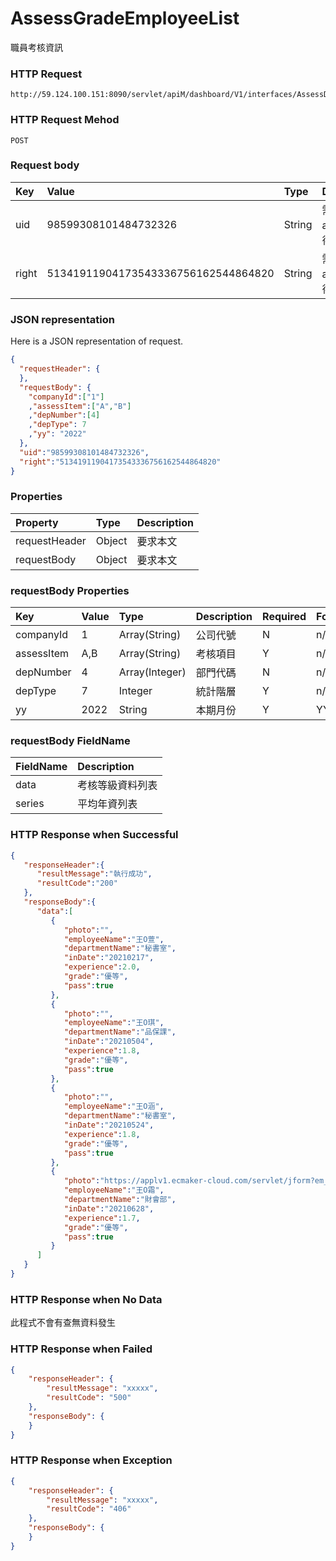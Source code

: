 # AssessGradeEmployeeList
職員考核資訊

### HTTP Request
```
http://59.124.100.151:8090/servlet/apiM/dashboard/V1/interfaces/AssessDistribution/AssessGradeEmployeeList
```

### HTTP Request Mehod
```
POST
```

### Request body
| Key | Value | Type | Description |
|:----------|:-------------|:-----|:------------|
| uid | 98599308101484732326 | String | 需透過apiLogin取得
| right | 51341911904173543336756162544864820 | String | 需透過apiLogin取得 |

### JSON representation
Here is a JSON representation of request.
```json
{
  "requestHeader": {
  },
  "requestBody": {
    "companyId":["1"]
    ,"assessItem":["A","B"]
    ,"depNumber":[4]
    ,"depType": 7
    ,"yy": "2022"
  },
  "uid":"98599308101484732326",
  "right":"51341911904173543336756162544864820"
}
```

### Properties
| Property | Type | Description |
|:---------|:-----|:------------|
| requestHeader | Object | 要求本文 |
| requestBody | Object | 要求本文 |

### requestBody Properties
| Key | Value | Type | Description | Required | Format |
|:----------|:-------------|:-----|:------------|:------------|:------------|
| companyId | 1 | Array(String) | 公司代號 | N | n/a |
| assessItem | A,B | Array(String) | 考核項目 | Y | n/a |
| depNumber | 4 | Array(Integer) | 部門代碼 | N | n/a |
| depType | 7 | Integer | 統計階層 | Y | n/a |
| yy | 2022 | String | 本期月份 | Y | YYYYmm |

### requestBody FieldName
| FieldName | Description |
|:----------|:-------------|
| data | 考核等級資料列表 |
| series | 平均年資列表 |


### HTTP Response when Successful
```json
{
   "responseHeader":{
      "resultMessage":"執行成功",
      "resultCode":"200"
   },
   "responseBody":{
      "data":[
         {
            "photo":"",
            "employeeName":"王O萱",
            "departmentName":"秘書室",
            "inDate":"20210217",
            "experience":2.0,
            "grade":"優等",
            "pass":true
         },
         {
            "photo":"",
            "employeeName":"王O琪",
            "departmentName":"品保課",
            "inDate":"20210504",
            "experience":1.8,
            "grade":"優等",
            "pass":true
         },
         {
            "photo":"",
            "employeeName":"王O涵",
            "departmentName":"秘書室",
            "inDate":"20210524",
            "experience":1.8,
            "grade":"優等",
            "pass":true
         },
         {
            "photo":"https://applv1.ecmaker-cloud.com/servlet/jform?em_step=2&file=hrm8w.pkg&enc=93d23f3a4b3f1110574d520b104f57504b50100e090a0d09070a0e0d0a0d0b08600d0f0f0b0f0e0d0e0d08120e1f170d1611554f58",
            "employeeName":"王O霜",
            "departmentName":"財會部",
            "inDate":"20210628",
            "experience":1.7,
            "grade":"優等",
            "pass":true
         }
      ]
   }
}
```

### HTTP Response when No Data
此程式不會有查無資料發生

### HTTP Response when Failed
```json
{
    "responseHeader": {
        "resultMessage": "xxxxx",
        "resultCode": "500"
    },
    "responseBody": {
    }
}
```

### HTTP Response when Exception
```json
{
    "responseHeader": {
        "resultMessage": "xxxxx",
        "resultCode": "406"
    },
    "responseBody": {
    }
}
```
